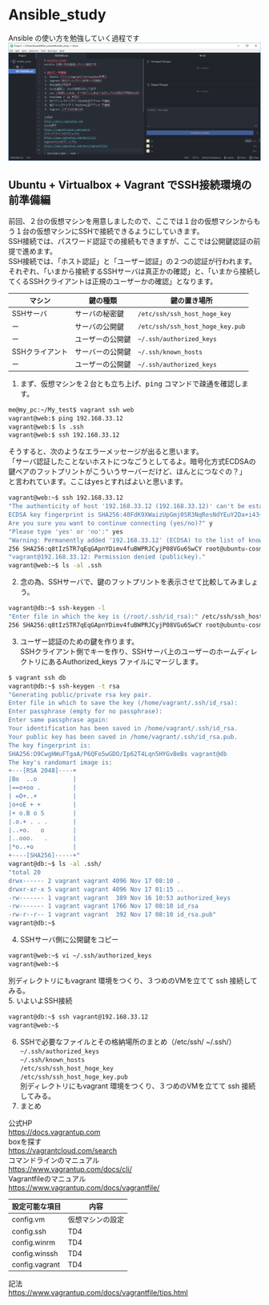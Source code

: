 # Ansible_study
Ansible の使い方を勉強していく過程です
<img src="images/atom.jpg">

## Ubuntu + Virtualbox + Vagrant でSSH接続環境の前準備編
前回、２台の仮想マシンを用意しましたので、ここでは１台の仮想マシンからもう１台の仮想マシンにSSHで接続できるようにしていきます。  
SSH接続では、パスワード認証での接続もできますが、ここでは公開鍵認証の前提で進めます。  
SSH接続では、「ホスト認証」と「ユーザー認証」の２つの認証が行われます。それぞれ、「いまから接続するSSHサーバは真正かの確認」と、「いまから接続してくるSSHクライアントは正規のユーザーかの確認」となります。  

マシン|鍵の種類|鍵の置き場所  
 -|-|-  
SSHサーバ|サーバの秘密鍵|`/etc/ssh/ssh_host_hoge_key`  
 ー |サーバの公開鍵|`/etc/ssh/ssh_host_hoge_key.pub`  
 ー |ユーザーの公開鍵|`~/.ssh/authorized_keys`  
SSHクライアント|サーバーの公開鍵|`~/.ssh/known_hosts`  
 ー |ユーザーの公開鍵|`~/.ssh/authorized_keys`  

1. まず、仮想マシンを２台とも立ち上げ、<kbd>ping</kbd> コマンドで疎通を確認します。  
```sh
me@my_pc:~/My_test$ vagrant ssh web  
vagrant@web:$ ping 192.168.33.12  
vagrant@web:$ ls .ssh  
vagrant@web:$ ssh 192.168.33.12  
```
そうすると、次のようなエラーメッセージが出ると思います。  
「サーバ認証したことないホストにつなごうとしてるよ。暗号化方式ECDSAの鍵ペアのフットプリントがこういうサーバーだけど、ほんとにつなぐの？」  
と言われています。ここは<kbd>yes</kbd>とすればよいと思います。  
```sh
vagrant@web:~$ ssh 192.168.33.12  
"The authenticity of host '192.168.33.12 (192.168.33.12)' can't be established.   
ECDSA key fingerprint is SHA256:40FdK9XWaizUpGmj0SR3NqResNdYEuY2Da+i43+AXVM.  
Are you sure you want to continue connecting (yes/no)?" y  
"Please type 'yes' or 'no':" yes
"Warning: Permanently added '192.168.33.12' (ECDSA) to the list of known hosts. "Enter file in which the key is (/root/.ssh/id_rsa): /etc/ssh/ssh_host_ecdsa_key.pub
256 SHA256:q8tIzSTR7qEqGApnYDimv4fuBWPRJCyjP08VGu6SwCY root@ubuntu-cosmic (ECDSA)
"vagrant@192.168.33.12: Permission denied (publickey)."  
vagrant@web:~$ ls -al .ssh
```  

2. 念の為、SSHサーバで、鍵のフットプリントを表示させて比較してみましょう。  
```sh
vagrant@db:~$ ssh-keygen -l  
"Enter file in which the key is (/root/.ssh/id_rsa):" /etc/ssh/ssh_host_ecdsa_key.pub  
256 SHA256:q8tIzSTR7qEqGApnYDimv4fuBWPRJCyjP08VGu6SwCY root@ubuntu-cosmic (ECDSA)
```    
3. ユーザー認証のための鍵を作ります。  
SSHクライアント側でキーを作り、SSHサーバ上のユーザーのホームディレクトリにあるAuthorized_keys ファイルにマージします。
```sh  
$ vagrant ssh db  
vagrant@db:~$ ssh-keygen -t rsa
"Generating public/private rsa key pair.  
Enter file in which to save the key (/home/vagrant/.ssh/id_rsa):  
Enter passphrase (empty for no passphrase):  
Enter same passphrase again:  
Your identification has been saved in /home/vagrant/.ssh/id_rsa.  
Your public key has been saved in /home/vagrant/.ssh/id_rsa.pub.  
The key fingerprint is:  
SHA256:O9CwgHWuFTgaA/P6QFo5wGDO/Ip62T4Lqn5HYGvBeBs vagrant@db  
The key's randomart image is:  
+---[RSA 2048]----+  
|Bo  ..o          |  
|==o+oo .         |  
| =O+..+          |  
|o+oE + +         |  
|+ o.B o S        |  
|.o.+ . . .       |  
|..+o.   o        |  
|..ooo.   .       |  
|*o..+o           |  
+----[SHA256]-----+"  
vagrant@db:~$ ls -al .ssh/  
"total 20
drwx------ 2 vagrant vagrant 4096 Nov 17 08:10 .  
drwxr-xr-x 5 vagrant vagrant 4096 Nov 17 01:15 ..  
-rw------- 1 vagrant vagrant  389 Nov 16 10:53 authorized_keys  
-rw------- 1 vagrant vagrant 1766 Nov 17 08:10 id_rsa  
-rw-r--r-- 1 vagrant vagrant  392 Nov 17 08:10 id_rsa.pub"  
vagrant@db:~$  
```
4. SSHサーバ側に公開鍵をコピー
```sh
vagrant@web:~$ vi ~/.ssh/authorized_keys  
vagrant@web:~$  
```
別ディレクトリにもvagrant 環境をつくり、３つめのVMを立てて ssh 接続してみる。  
5. いよいよSSH接続  
```sh
vagrant@db:~$ ssh vagrant@192.168.33.12   
vagrant@web:~$  
```
6. SSHで必要なファイルとその格納場所のまとめ（/etc/ssh/ ~/.ssh/）  
`~/.ssh/authorized_keys`  
`~/.ssh/known_hosts`  
`/etc/ssh/ssh_host_hoge_key`  
`/etc/ssh/ssh_host_hoge_key.pub`  
別ディレクトリにもvagrant 環境をつくり、３つめのVMを立てて ssh 接続してみる。  
6. まとめ

公式HP  
https://docs.vagrantup.com  
boxを探す  
https://vagrantcloud.com/search  
コマンドラインのマニュアル  
https://www.vagrantup.com/docs/cli/  
Vagrantfileのマニュアル  
https://www.vagrantup.com/docs/vagrantfile/  

 設定可能な項目 | 内容
----|----
 config.vm | 仮想マシンの設定
 config.ssh | TD4
 config.winrm | TD4
 config.winssh | TD4
 config.vagrant | TD4

記法  
https://www.vagrantup.com/docs/vagrantfile/tips.html  
